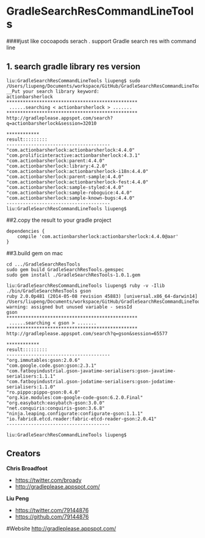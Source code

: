 # GradleSearchResCommandLineTools 

####just like cocoapods serach . support Gradle search res with command line

## 1. search gradle library res version
```
liu:GradleSearchResCommandLineTools liupeng$ sudo /Users/liupeng/Documents/workspace/GitHub/GradleSearchResCommandLineTools/GradleSearchResTools.rb 
__Put your search library keyword:
actionbarsherlock
************************************************
 ......searching < actionbarsherlock > .......
************************************************
http://gradleplease.appspot.com/search?q=actionbarsherlock&session=32010

************
result:::::::::
--------------------------------------
"com.actionbarsherlock:actionbarsherlock:4.4.0"
"com.prolificinteractive:actionbarsherlock:4.3.1"
"com.actionbarsherlock:parent:4.4.0"
"com.actionbarsherlock:library:4.2.0"
"com.actionbarsherlock:actionbarsherlock-i18n:4.4.0"
"com.actionbarsherlock:parent-sample:4.4.0"
"com.actionbarsherlock:actionbarsherlock-fest:4.4.0"
"com.actionbarsherlock:sample-styled:4.4.0"
"com.actionbarsherlock:sample-roboguice:4.4.0"
"com.actionbarsherlock:sample-known-bugs:4.4.0"
--------------------------------------
liu:GradleSearchResCommandLineTools liupeng$ 

```

##2.copy the result to your gradle project 
```
dependencies {
    compile 'com.actionbarsherlock:actionbarsherlock:4.4.0@aar'
}

```

##3.build gem on mac 

```
cd .../GradleSearchResTools
sudo gem build GradleSearchResTools.gemspec 
sudo gem install ./GradleSearchResTools-1.0.1.gem

liu:GradleSearchResCommandLineTools liupeng$ ruby -v -Ilib ./bin/GradleSearchResTools gson
ruby 2.0.0p481 (2014-05-08 revision 45883) [universal.x86_64-darwin14]
/Users/liupeng/Documents/workspace/GitHub/GradleSearchResCommandLineTools/lib/search.rb:15: warning: assigned but unused variable - sessId
gson
************************************************
 ......searching < gson > .......
************************************************
http://gradleplease.appspot.com/search?q=gson&session=65577

************
result:::::::::
--------------------------------------
"org.immutables:gson:2.0.6"
"com.google.code.gson:gson:2.3.1"
"com.fatboyindustrial.gson-javatime-serialisers:gson-javatime-serialisers:1.1.1"
"com.fatboyindustrial.gson-jodatime-serialisers:gson-jodatime-serialisers:1.1.0"
"ro.pippo:pippo-gson:0.4.0"
"org.kie.modules:com-google-code-gson:6.2.0.Final"
"org.easybatch:easybatch-gson:3.0.0"
"net.conquiris:conquiris-gson:3.6.8"
"ninja.leaping.configurate:configurate-gson:1.1.1"
"io.fabric8.etcd.reader:fabric-etcd-reader-gson:2.0.41"
--------------------------------------

liu:GradleSearchResCommandLineTools liupeng$ 
```

## Creators

**Chris Broadfoot**

- <https://twitter.com/broady>
- <http://gradleplease.appspot.com/>

**Liu Peng**

- <https://twitter.com/79144876>
- <https://github.com/79144876>


#Website
    http://gradleplease.appspot.com/